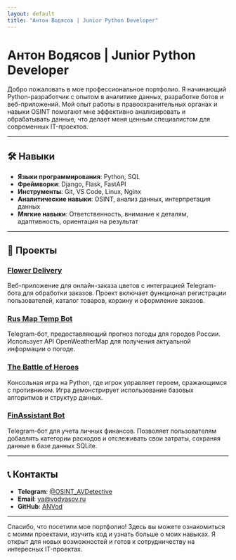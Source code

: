 ```yaml
---
layout: default
title: "Антон Водясов | Junior Python Developer"
---
```


# Антон Водясов | Junior Python Developer

Добро пожаловать в мое профессиональное портфолио. Я начинающий Python-разработчик с опытом в аналитике данных, разработке ботов и веб-приложений. Мой опыт работы в правоохранительных органах и навыки OSINT помогают мне эффективно анализировать и обрабатывать данные, что делает меня ценным специалистом для современных IT-проектов.

---

## 🛠️ Навыки

- **Языки программирования**: Python, SQL
- **Фреймворки**: Django, Flask, FastAPI
- **Инструменты**: Git, VS Code, Linux, Nginx
- **Аналитические навыки**: OSINT, анализ данных, интерпретация данных
- **Мягкие навыки**: Ответственность, внимание к деталям, адаптивность, ориентация на результат

---

## 📂 Проекты

### [Flower Delivery](https://github.com/ANVod/flower_delivery)
Веб-приложение для онлайн-заказа цветов с интеграцией Telegram-бота для обработки заказов. Проект включает функционал регистрации пользователей, каталог товаров, корзину и оформление заказов.

### [Rus Map Temp Bot](https://github.com/ANVod/Rus_map_temp_bot)
Telegram-бот, предоставляющий прогноз погоды для городов России. Использует API OpenWeatherMap для получения актуальной информации о погоде.

### [The Battle of Heroes](https://github.com/ANVod/The-Battle-of-Heroes)
Консольная игра на Python, где игрок управляет героем, сражающимся с противником. Игра демонстрирует использование базовых алгоритмов и структур данных.

### [FinAssistant Bot](https://github.com/ANVod/FinAssistant_bot)
Telegram-бот для учета личных финансов. Позволяет пользователям добавлять категории расходов и отслеживать свои затраты, сохраняя данные в базе данных SQLite.

---

## 📞 Контакты

- **Telegram**: [@OSINT_AVDetective](https://t.me/OSINT_AVDetective)
- **Email**: [ya@vodyasov.ru](mailto:ya@vodyasov.ru)
- **GitHub**: [ANVod](https://github.com/ANVod)

---

Спасибо, что посетили мое портфолио! Здесь вы можете ознакомиться с моими проектами, изучить код и узнать больше о моих навыках. Я открыт для новых возможностей и готов к сотрудничеству на интересных IT-проектах.
